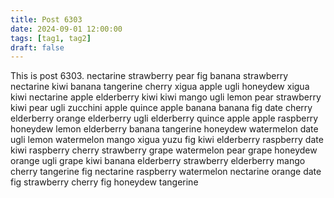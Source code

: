 ```yaml
---
title: Post 6303
date: 2024-09-01 12:00:00
tags: [tag1, tag2]
draft: false
---
```

This is post 6303.
nectarine
strawberry
pear
fig
banana
strawberry
nectarine
kiwi
banana
tangerine
cherry
xigua
apple
ugli
honeydew
xigua
kiwi
nectarine
apple
elderberry
kiwi
kiwi
mango
ugli
lemon
pear
strawberry
kiwi
pear
ugli
zucchini
apple
quince
apple
banana
banana
fig
date
cherry
elderberry
orange
elderberry
ugli
elderberry
quince
apple
apple
raspberry
honeydew
lemon
elderberry
banana
tangerine
honeydew
watermelon
date
ugli
lemon
watermelon
mango
xigua
yuzu
fig
kiwi
elderberry
raspberry
date
kiwi
raspberry
cherry
strawberry
grape
watermelon
pear
grape
honeydew
orange
ugli
grape
kiwi
banana
elderberry
strawberry
elderberry
mango
cherry
tangerine
fig
nectarine
raspberry
watermelon
nectarine
orange
date
fig
strawberry
cherry
fig
honeydew
tangerine
